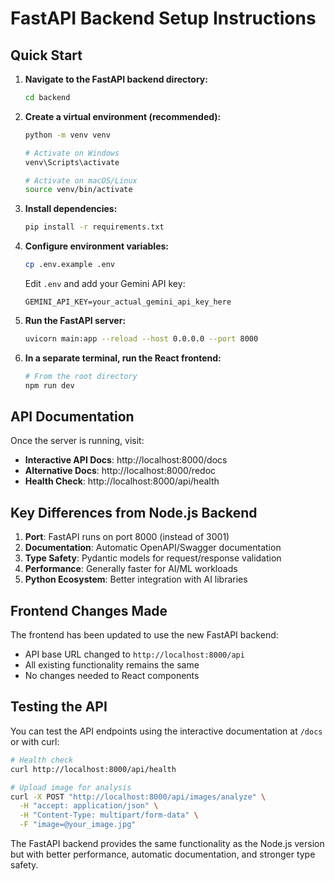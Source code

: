 # FastAPI Backend Setup Instructions

## Quick Start

1. **Navigate to the FastAPI backend directory:**
   ```bash
   cd backend
   ```

2. **Create a virtual environment (recommended):**
   ```bash
   python -m venv venv
   
   # Activate on Windows
   venv\Scripts\activate
   
   # Activate on macOS/Linux
   source venv/bin/activate
   ```

3. **Install dependencies:**
   ```bash
   pip install -r requirements.txt
   ```

4. **Configure environment variables:**
   ```bash
   cp .env.example .env
   ```
   
   Edit `.env` and add your Gemini API key:
   ```env
   GEMINI_API_KEY=your_actual_gemini_api_key_here
   ```

5. **Run the FastAPI server:**
   ```bash
   uvicorn main:app --reload --host 0.0.0.0 --port 8000
   ```

6. **In a separate terminal, run the React frontend:**
   ```bash
   # From the root directory
   npm run dev
   ```

## API Documentation

Once the server is running, visit:
- **Interactive API Docs**: http://localhost:8000/docs
- **Alternative Docs**: http://localhost:8000/redoc
- **Health Check**: http://localhost:8000/api/health

## Key Differences from Node.js Backend

1. **Port**: FastAPI runs on port 8000 (instead of 3001)
2. **Documentation**: Automatic OpenAPI/Swagger documentation
3. **Type Safety**: Pydantic models for request/response validation
4. **Performance**: Generally faster for AI/ML workloads
5. **Python Ecosystem**: Better integration with AI libraries

## Frontend Changes Made

The frontend has been updated to use the new FastAPI backend:
- API base URL changed to `http://localhost:8000/api`
- All existing functionality remains the same
- No changes needed to React components

## Testing the API

You can test the API endpoints using the interactive documentation at `/docs` or with curl:

```bash
# Health check
curl http://localhost:8000/api/health

# Upload image for analysis
curl -X POST "http://localhost:8000/api/images/analyze" \
  -H "accept: application/json" \
  -H "Content-Type: multipart/form-data" \
  -F "image=@your_image.jpg"
```

The FastAPI backend provides the same functionality as the Node.js version but with better performance, automatic documentation, and stronger type safety.